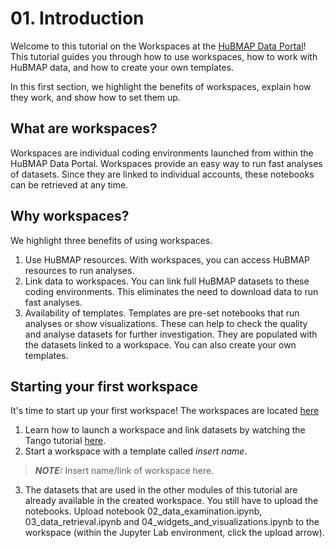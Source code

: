 # 01. Introduction
Welcome to this tutorial on the Workspaces at the [HuBMAP Data Portal](https://portal.hubmapconsortium.org/)! This tutorial guides you through how to use workspaces, how to work with HuBMAP data, and how to create your own templates. 

In this first section, we highlight the benefits of workspaces, explain how they work, and show how to set them up. 


## What are workspaces? 
Workspaces are individual coding environments launched from within the HuBMAP Data Portal. Workspaces provide an easy way to run fast analyses of datasets. Since they are linked to individual accounts, these notebooks can be retrieved at any time.


## Why workspaces? 
We highlight three benefits of using workspaces. 
1. Use HuBMAP resources. With workspaces, you can access HuBMAP resources to run analyses. 
2. Link data to workspaces. You can link full HuBMAP datasets to these coding environments. This eliminates the need to download data to run fast analyses.
3. Availability of templates. Templates are pre-set notebooks that run analyses or show visualizations. These can help to check the quality and analyse datasets for further investigation. They are populated with the datasets linked to a workspace. You can also create your own templates.


## Starting your first workspace
It's time to start up your first workspace! The workspaces are located [here](https://portal.hubmapconsortium.org/workspaces)

1. Learn how to launch a workspace and link datasets by watching the Tango tutorial [here](https://portal.hubmapconsortium.org/tutorials/workspaces).
2. Start a workspace with a template called _insert name_. 
> **_NOTE:_**  Insert name/link of workspace here.
3. The datasets that are used in the other modules of this tutorial are already available in the created workspace. You still have to upload the notebooks. Upload notebook 02_data_examination.ipynb, 03_data_retrieval.ipynb and 04_widgets_and_visualizations.ipynb to the workspace (within the Jupyter Lab environment, click the upload arrow).